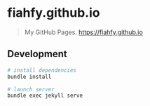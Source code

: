 # fiahfy.github.io

> My GitHub Pages. https://fiahfy.github.io


## Development
```bash
# install dependencies
bundle install

# launch server
bundle exec jekyll serve
```
